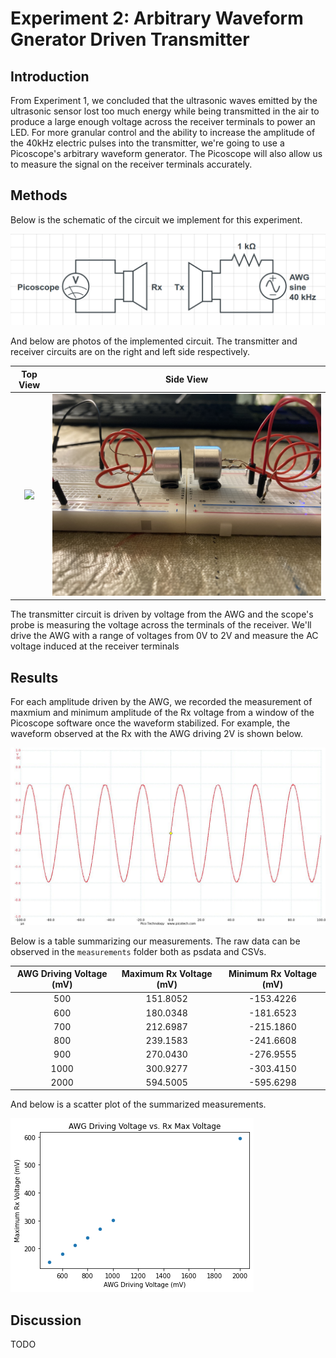 # Experiment 2: Arbitrary Waveform Gnerator Driven Transmitter

## Introduction

From Experiment 1, we concluded that the ultrasonic waves emitted by the ultrasonic sensor lost too much energy while being transmitted in the air to produce a large enough voltage across the receiver terminals to power an LED. For more granular control and the ability to increase the amplitude of the 40kHz electric pulses into the transmitter, we're going to use a Picoscope's arbitrary waveform generator. The Picoscope will also allow us to measure the signal on the receiver terminals accurately.


## Methods

Below is the schematic of the circuit we implement for this experiment.

![Tx-Rx Schematic](docs/AWG_Schematic.png)


And below are photos of the implemented circuit. The transmitter and receiver circuits are on the right and left side respectively.

Top View                   |  Side View
:-------------------------:|:-------------------------:
![](docs/AWG_TopView.jpg)  |  ![](docs/AWG_SideView.jpg)

The transmitter circuit is driven by voltage from the AWG and the scope's probe is measuring the voltage across the terminals of the receiver. We'll drive the AWG with a range of voltages from 0V to 2V and measure the AC voltage induced at the receiver terminals

## Results

For each amplitude driven by the AWG, we recorded the measurement of maxmium and minimum amplitude of the Rx voltage from a window of the Picoscope software once the waveform stabilized. For example, the waveform observed at the Rx with the AWG driving 2V is shown below.

![](measurements/Picoscope_example/Picoscope_example_01.jpg )

Below is a table summarizing our measurements. The raw data can be observed in the `measurements` folder both as psdata and CSVs.

AWG Driving Voltage (mV)   |  Maximum Rx Voltage (mV)  |  Minimum Rx Voltage (mV) |
:-------------------------:|:-------------------------:|:-------------------------:
500 	                     |  151.8052 	               |  -153.4226
600 	                     |  180.0348 	               |  -181.6523
700 	                     |  212.6987 	               |  -215.1860
800 	                     |  239.1583 	               |  -241.6608
900 	                     |  270.0430 	               |  -276.9555
1000 	                     |  300.9277 	               |  -303.4150
2000 	                     |  594.5005 	               |  -595.6298

And below is a scatter plot of the summarized measurements.

![](measurements/index.png)

## Discussion

TODO
